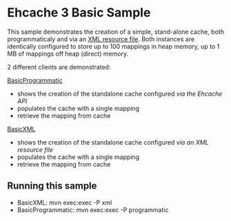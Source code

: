 # Ehcache 3 Basic Sample

This sample demonstrates the creation of a simple, stand-alone cache, both programmaticaly and via an [XML resource file](src/main/resources/ehcache.xml). 
Both instances are identically configured to store up to 100 mappings in heap memory, up to 1 MB of mappings off heap (direct) memory.

2 different clients are demonstrated:

[BasicProgrammatic](src/main/java/org/ehcache/sample/BasicProgrammatic.java)
  - shows the creation of the standalone cache configured *via the Ehcache API*
  - populates the cache with a single mapping
  - retrieve the mapping from cache

[BasicXML](src/main/java/org/ehcache/sample/BasicXML.java)
  - shows the creation of the standalone cache configured *via an XML resource file*
  - populates the cache with a single mapping
  - retrieve the mapping from cache
  
## Running this sample

  - BasicXML: mvn exec:exec -P xml
  - BasicProgrammatic: mvn exec:exec -P programmatic
